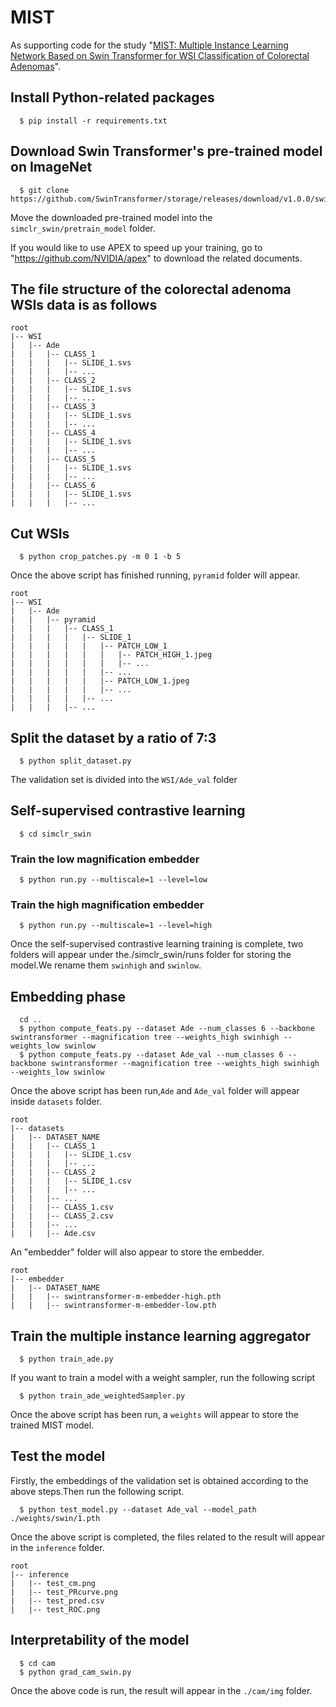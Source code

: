 # MIST
As supporting code for the study "[MIST: Multiple Instance Learning Network Based on Swin Transformer for WSI Classification of Colorectal Adenomas](https://pathsocjournals.onlinelibrary.wiley.com/doi/abs/10.1002/path.6027)".

## Install Python-related packages
```
  $ pip install -r requirements.txt
```
## Download Swin Transformer's pre-trained model on ImageNet
```
  $ git clone https://github.com/SwinTransformer/storage/releases/download/v1.0.0/swin_tiny_patch4_window7_224.pth
```
Move the downloaded pre-trained model into the `simclr_swin/pretrain_model` folder.

If you would like to use APEX to speed up your training, go to "https://github.com/NVIDIA/apex" to download the related documents.

## The file structure of the colorectal adenoma WSIs data is as follows

```
root
|-- WSI
|   |-- Ade
|   |   |-- CLASS_1
|   |   |   |-- SLIDE_1.svs
|   |   |   |-- ...
|   |   |-- CLASS_2
|   |   |   |-- SLIDE_1.svs
|   |   |   |-- ...
|   |   |-- CLASS_3
|   |   |   |-- SLIDE_1.svs
|   |   |   |-- ...
|   |   |-- CLASS_4
|   |   |   |-- SLIDE_1.svs
|   |   |   |-- ...
|   |   |-- CLASS_5
|   |   |   |-- SLIDE_1.svs
|   |   |   |-- ...
|   |   |-- CLASS_6
|   |   |   |-- SLIDE_1.svs
|   |   |   |-- ...
```

## Cut WSIs
```
  $ python crop_patches.py -m 0 1 -b 5
```

Once the above script has finished running, `pyramid` folder will appear.
```
root
|-- WSI
|   |-- Ade
|   |   |-- pyramid
|   |   |   |-- CLASS_1
|   |   |   |   |-- SLIDE_1
|   |   |   |   |   |-- PATCH_LOW_1
|   |   |   |   |   |   |-- PATCH_HIGH_1.jpeg
|   |   |   |   |   |   |-- ...
|   |   |   |   |   |-- ...
|   |   |   |   |   |-- PATCH_LOW_1.jpeg
|   |   |   |   |   |-- ...
|   |   |   |   |-- ...
|   |   |   |-- ...
```

## Split the dataset by a ratio of 7:3
```
  $ python split_dataset.py
```
The validation set is divided into the `WSI/Ade_val` folder


## Self-supervised contrastive learning
```
  $ cd simclr_swin
```
### Train the low magnification embedder
```
  $ python run.py --multiscale=1 --level=low
```

### Train the high magnification embedder
```
  $ python run.py --multiscale=1 --level=high
```

Once the self-supervised contrastive learning training is complete, two folders will appear under the./simclr_swin/runs folder for storing the model.We rename them `swinhigh` and `swinlow`.


## Embedding phase
```
  cd ..
  $ python compute_feats.py --dataset Ade --num_classes 6 --backbone swintransformer --magnification tree --weights_high swinhigh --weights_low swinlow
  $ python compute_feats.py --dataset Ade_val --num_classes 6 --backbone swintransformer --magnification tree --weights_high swinhigh --weights_low swinlow
```

Once the above script has been run,`Ade` and `Ade_val` folder will appear inside `datasets` folder.
```
root
|-- datasets
|   |-- DATASET_NAME
|   |   |-- CLASS_1
|   |   |   |-- SLIDE_1.csv
|   |   |   |-- ...
|   |   |-- CLASS_2
|   |   |   |-- SLIDE_1.csv
|   |   |   |-- ...
|   |   |-- ...
|   |   |-- CLASS_1.csv
|   |   |-- CLASS_2.csv
|   |   |-- ...
|   |   |-- Ade.csv
```
An "embedder" folder will also appear to store the embedder.
```
root
|-- embedder
|   |-- DATASET_NAME
|   |   |-- swintransformer-m-embedder-high.pth
|   |   |-- swintransformer-m-embedder-low.pth
```

## Train the multiple instance learning aggregator
```
  $ python train_ade.py
```
If you want to train a model with a weight sampler, run the following script
```
  $ python train_ade_weightedSampler.py
```

Once the above script has been run, a `weights` will appear to store the trained MIST model.

## Test the model
Firstly, the embeddings of the validation set is obtained according to the above steps.Then run the following script.
```
  $ python test_model.py --dataset Ade_val --model_path ./weights/swin/1.pth
```
Once the above script is completed, the files related to the result will appear in the `inference` folder.
```
root
|-- inference
|   |-- test_cm.png
|   |-- test_PRcurve.png
|   |-- test_pred.csv
|   |-- test_ROC.png
```

## Interpretability of the model
```
  $ cd cam
  $ python grad_cam_swin.py
```
Once the above code is run, the result will appear in the `./cam/img` folder.

